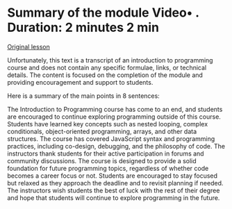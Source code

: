 # Summary of the module Video• . Duration: 2 minutes 2 min

[Original lesson](https://www.coursera.org/learn/uol-introduction-to-programming-2/lecture/aUJlj/summary-of-the-module)

Unfortunately, this text is a transcript of an introduction to programming course and does not contain any specific formulae, links, or technical details. The content is focused on the completion of the module and providing encouragement and support to students.

Here is a summary of the main points in 8 sentences:

The Introduction to Programming course has come to an end, and students are encouraged to continue exploring programming outside of this course. Students have learned key concepts such as nested looping, complex conditionals, object-oriented programming, arrays, and other data structures. The course has covered JavaScript syntax and programming practices, including co-design, debugging, and the philosophy of code. The instructors thank students for their active participation in forums and community discussions. The course is designed to provide a solid foundation for future programming topics, regardless of whether code becomes a career focus or not. Students are encouraged to stay focused but relaxed as they approach the deadline and to revisit planning if needed. The instructors wish students the best of luck with the rest of their degree and hope that students will continue to explore programming in the future.


